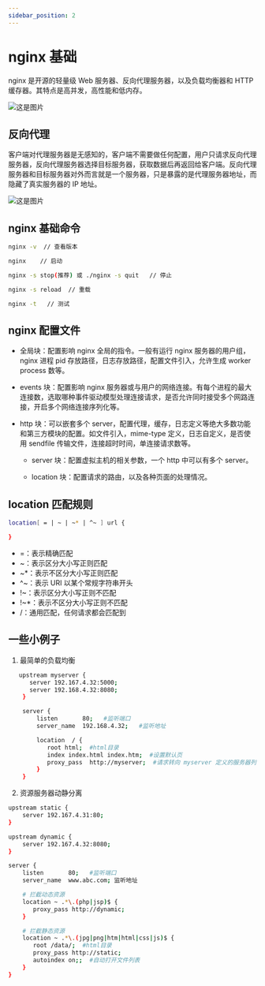 ```yaml
---
sidebar_position: 2
---
```


# nginx 基础

nginx 是开源的轻量级 Web 服务器、反向代理服务器，以及负载均衡器和 HTTP 缓存器。其特点是高并发，高性能和低内存。

![这是图片](/img/nginx.png "Magic Gardens")

## 反向代理

客户端对代理服务器是无感知的，客户端不需要做任何配置，用户只请求反向代理服务器，反向代理服务器选择目标服务器，获取数据后再返回给客户端。反向代理服务器和目标服务器对外而言就是一个服务器，只是暴露的是代理服务器地址，而隐藏了真实服务器的 IP 地址。

![这是图片](/img/nginx_1.png "Magic Gardens")

## nginx 基础命令

```bash
nginx -v  // 查看版本

nginx    // 启动

nginx -s stop(推荐) 或 ./nginx -s quit   // 停止

nginx -s reload  // 重载

nginx -t   // 测试
```

## nginx 配置文件

- 全局块：配置影响 nginx 全局的指令。一般有运行 nginx 服务器的用户组，nginx 进程 pid 存放路径，日志存放路径，配置文件引入，允许生成 worker process 数等。

- events 块：配置影响 nginx 服务器或与用户的网络连接。有每个进程的最大连接数，选取哪种事件驱动模型处理连接请求，是否允许同时接受多个网路连接，开启多个网络连接序列化等。

- http 块：可以嵌套多个 server，配置代理，缓存，日志定义等绝大多数功能和第三方模块的配置。如文件引入，mime-type 定义，日志自定义，是否使用 sendfile 传输文件，连接超时时间，单连接请求数等。

  - server 块：配置虚拟主机的相关参数，一个 http 中可以有多个 server。

  - location 块：配置请求的路由，以及各种页面的处理情况。

## location 匹配规则

```bash
location[ = | ~ | ~* | ^~ ] url {

}
```

- =：表示精确匹配
- ~：表示区分大小写正则匹配
- ~\*：表示不区分大小写正则匹配
- ^~：表示 URI 以某个常规字符串开头
- !~：表示区分大小写正则不匹配
- !~\*：表示不区分大小写正则不匹配
- /：通用匹配，任何请求都会匹配到

## 一些小例子

1. 最简单的负载均衡

```bash
   upstream myserver {
      server 192.167.4.32:5000;
      server 192.168.4.32:8080;
    }

    server {
        listen       80;   #监听端口
        server_name  192.168.4.32;   #监听地址

        location  / {
           root html;  #html目录
           index index.html index.htm;  #设置默认页
           proxy_pass  http://myserver;  #请求转向 myserver 定义的服务器列表
        }
    }

```

2. 资源服务器动静分离

```bash
upstream static {
    server 192.167.4.31:80;
}

upstream dynamic {
    server 192.167.4.32:8080;
}

server {
    listen       80;   #监听端口
    server_name  www.abc.com; 监听地址

    # 拦截动态资源
    location ~ .*\.(php|jsp)$ {
       proxy_pass http://dynamic;
    }

    # 拦截静态资源
    location ~ .*\.(jpg|png|htm|html|css|js)$ {
       root /data/;  #html目录
       proxy_pass http://static;
       autoindex on;;  #自动打开文件列表
    }
}

```
